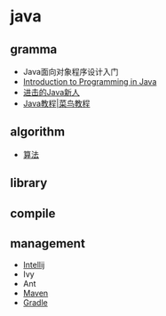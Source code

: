 # java

## gramma

- Java面向对象程序设计入门
- [Introduction to Programming in Java](https://book.douban.com/subject/3152176/)
- [进击的Java新人](https://zhuanlan.zhihu.com/p/24393775)
- [Java教程|菜鸟教程](http://www.runoob.com/java/java-tutorial.html)

## algorithm

- [算法](https://book.douban.com/subject/10432347/)

## library

## compile

## management

- [Intellij](http://blog.csdn.net/lw_power/article/category/5917599)
- Ivy
- Ant
- [Maven](https://github.com/gaoxinge/bible/tree/master/java/maven)
- [Gradle](https://github.com/gaoxinge/bible/tree/master/java/gradle)
